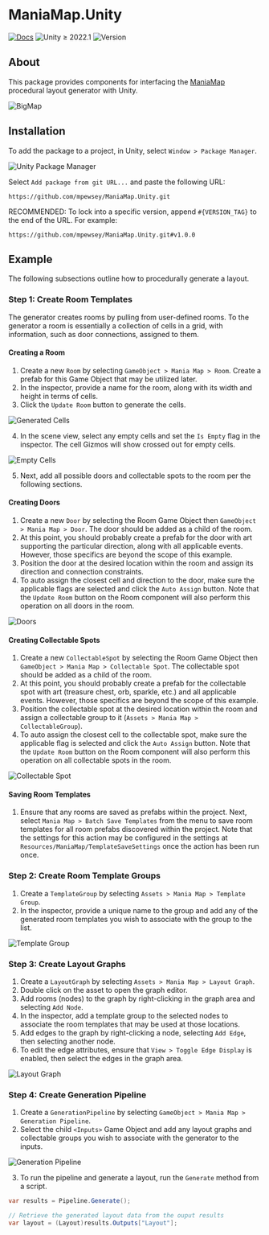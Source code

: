 # ManiaMap.Unity

[![Docs](https://github.com/mpewsey/ManiaMap.Unity/workflows/Docs/badge.svg?event=push)](https://mpewsey.github.io/ManiaMap.Unity)
![Unity ≥ 2022.1](https://img.shields.io/badge/Unity-%E2%89%A5%202022.1-blue)
![Version](https://img.shields.io/github/v/tag/mpewsey/ManiaMap.Unity?label=Version)

## About

This package provides components for interfacing the [ManiaMap](https://github.com/mpewsey/ManiaMap) procedural layout generator with Unity.

![BigMap](https://user-images.githubusercontent.com/23442063/158001876-cb3962a8-9826-44e9-bb19-a5779e3f99d6.png)

## Installation

To add the package to a project, in Unity, select `Window > Package Manager`.

![Unity Package Manager](https://user-images.githubusercontent.com/23442063/163601100-191d8699-f4fd-42cc-96d4-f6aa5a8ae29b.png)

Select `Add package from git URL...` and paste the following URL:

```
https://github.com/mpewsey/ManiaMap.Unity.git
```

RECOMMENDED: To lock into a specific version, append `#{VERSION_TAG}` to the end of the URL. For example:

```
https://github.com/mpewsey/ManiaMap.Unity.git#v1.0.0
```

## Example

The following subsections outline how to procedurally generate a layout.

### Step 1: Create Room Templates

The generator creates rooms by pulling from user-defined rooms. To the generator a room is essentially a collection of cells in a grid, with information, such as door connections, assigned to them.

#### Creating a Room

1. Create a new `Room` by selecting `GameObject > Mania Map > Room`. Create a prefab for this Game Object that may be utilized later.
2. In the inspector, provide a name for the room, along with its width and height in terms of cells.
3. Click the `Update Room` button to generate the cells.

![Generated Cells](https://user-images.githubusercontent.com/23442063/175812812-5871bc8c-84e0-4b2f-ae04-0073c9aaed61.png)

4. In the scene view, select any empty cells and set the `Is Empty` flag in the inspector. The cell Gizmos will show crossed out for empty cells.

![Empty Cells](https://user-images.githubusercontent.com/23442063/175812984-1e05c096-9a93-4855-9b34-fb566083ddcc.png)

5. Next, add all possible doors and collectable spots to the room per the following sections.

#### Creating Doors

1. Create a new `Door` by selecting the Room Game Object then `GameObject > Mania Map > Door`. The door should be added as a child of the room.
2. At this point, you should probably create a prefab for the door with art supporting the particular direction, along with all applicable events. However, those specifics are beyond the scope of this example.
3. Position the door at the desired location within the room and assign its direction and connection constraints.
4. To auto assign the closest cell and direction to the door, make sure the applicable flags are selected and click the `Auto Assign` button. Note that the `Update Room` button on the Room component will also perform this operation on all doors in the room.

![Doors](https://user-images.githubusercontent.com/23442063/175813945-080a6eab-f333-4036-8816-90a2746401d7.png)

#### Creating Collectable Spots

1. Create a new `CollectableSpot` by selecting the Room Game Object then `GameObject > Mania Map > Collectable Spot`. The collectable spot should be added as a child of the room.
2. At this point, you should probably create a prefab for the collectable spot with art (treasure chest, orb, sparkle, etc.) and all applicable events. However, those specifics are beyond the scope of this example.
3. Position the collectable spot at the desired location within the room and assign a collectable group to it (`Assets > Mania Map > CollectableGroup`).
4. To auto assign the closest cell to the collectable spot, make sure the applicable flag is selected and click the `Auto Assign` button. Note that the `Update Room` button on the Room component will also perform this operation on all collectable spots in the room.

![Collectable Spot](https://user-images.githubusercontent.com/23442063/175827419-9639dd11-18ad-4c99-97b0-571984efab97.png)

#### Saving Room Templates

1. Ensure that any rooms are saved as prefabs within the project. Next, select `Mania Map > Batch Save Templates` from the menu to save room templates for all room prefabs discovered within the project. Note that the settings for this action may be configured in the settings at `Resources/ManiaMap/TemplateSaveSettings` once the action has been run once.

### Step 2: Create Room Template Groups

1. Create a `TemplateGroup` by selecting `Assets > Mania Map > Template Group`.
2. In the inspector, provide a unique name to the group and add any of the generated room templates you wish to associate with the group to the list.

![Template Group](https://user-images.githubusercontent.com/23442063/175827410-a61dcbc4-2275-4217-bd83-4fff0f048e5d.png)

### Step 3: Create Layout Graphs

1. Create a `LayoutGraph` by selecting `Assets > Mania Map > Layout Graph`.
2. Double click on the asset to open the graph editor.
3. Add rooms (nodes) to the graph by right-clicking in the graph area and selecting `Add Node`.
4. In the inspector, add a template group to the selected nodes to associate the room templates that may be used at those locations.
5. Add edges to the graph by right-clicking a node, selecting `Add Edge`, then selecting another node.
6. To edit the edge attributes, ensure that `View > Toggle Edge Display` is enabled, then select the edges in the graph area.

![Layout Graph](https://user-images.githubusercontent.com/23442063/175828288-b47a1e3d-ac81-4a2a-b436-0f22b7da3a6c.png)

### Step 4: Create Generation Pipeline

1. Create a `GenerationPipeline` by selecting `GameObject > Mania Map > Generation Pipeline`.
2. Select the child `<Inputs>` Game Object and add any layout graphs and collectable groups you wish to associate with the generator to the inputs.

![Generation Pipeline](https://user-images.githubusercontent.com/23442063/175828818-3a0a09da-69d8-4d60-a48c-b69d4ceac374.png)

3. To run the pipeline and generate a layout, run the `Generate` method from a script.

```Generate.cs
var results = Pipeline.Generate();

// Retrieve the generated layout data from the ouput results
var layout = (Layout)results.Outputs["Layout"];
```
